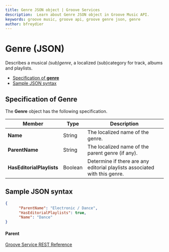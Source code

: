 ```yaml
---
title: Genre JSON object | Groove Services
description:  Learn about Genre JSON object in Groove Music API.
keywords: groove music, groove api, groove genre json, genre
author: bfreydier
---
```


# Genre (JSON)
Describes a musical *(sub)genre*, a localized (sub)category for track, albums and playlists.

-   [Specification of **genre**](#specification-of-genre)
-   [Sample JSON syntax](#sample-json-syntax)

## Specification of Genre
The **Genre** object has the following specification.

| **Member**            | **Type**                                                             | **Description**                                                                                                                                                                                                                                                                                                                                |
|-----------------------|----------------------------------------------------------------------|------------------------------------------------------------------------------------------------------------------------------------------------------------------------------------------------------------------------------------------------------------------------------------------------------------------------------------------------|
| **Name**              | String                                                               | The localized name of the genre.                                                                                                                                                                                                                                                                                                            |
| **ParentName**              | String                                                               | The localized name of the parent genre (if any).                                                                                                                                                                                                                                                                                                              |
| **HasEditorialPlaylists**       | Boolean                                                        | Determine if there are any editorial playlists associated with this genre.                                                                                                                                                                                                                                          |

## Sample JSON syntax
```json
{
      "ParentName": "Electronic / Dance",
      "HasEditorialPlaylists": true,
      "Name": "Dance"
}
```

#### Parent
[Groove Service REST Reference](overview.md)
